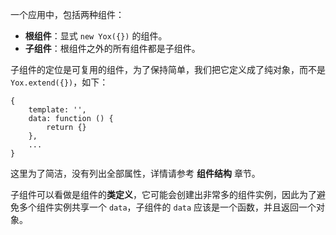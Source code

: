 一个应用中，包括两种组件：

* **根组件**：显式 `new Yox({})` 的组件。
* **子组件**：根组件之外的所有组件都是子组件。

子组件的定位是可复用的组件，为了保持简单，我们把它定义成了纯对象，而不是 `Yox.extend({})`，如下：

```javascrit
{
    template: '',
    data: function () {
        return {}
    },
    ...
}
```

这里为了简洁，没有列出全部属性，详情请参考 **组件结构** 章节。

子组件可以看做是组件的**类定义**，它可能会创建出非常多的组件实例，因此为了避免多个组件实例共享一个 `data`，子组件的 `data` 应该是一个函数，并且返回一个对象。
